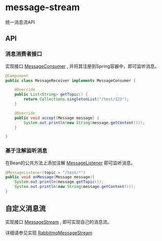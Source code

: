 # message-stream
统一消息流API

## API

### 消息消费者接口

实现接口 [MessageConsumer](./message-stream-api/src/main/java/tech/guyi/component/message/stream/api/consumer/MessageConsumer.java) , 并将其注册到Spring容器中，即可监听消息。

``` java
@Component
public class MessageReceiver implements MessageConsumer {

    @Override
    public List<String> getTopic() {
        return Collections.singletonList("/test/123");
    }

    @Override
    public void accept(Message message) {
        System.out.println(new String(message.getContent()));
    }

}
```

### 基于注解监听消息

在Bean的公共方法上添加注解 [MessageListener](./message-stream-api/src/main/java/tech/guyi/component/message/stream/api/annotation/MessageListener.java) 即可监听消息。

``` java
@MessageListener(topic = "/test/*")
public void onMessage(Message message){
    System.out.println(message.getTopic());
    System.out.println(new String(message.getContent()));
}
```

## 自定义消息流

实现接口 [MessageStream](./message-stream-api/src/main/java/tech/guyi/component/message/stream/api/MessageStream.java) , 即可实现自己的消息流。

详细请参见实现 [RabbitmqMessageStream](./message-stream-rabbitmq/src/main/java/tech/guyi/component/message/stream/rabbitmq/RabbitmqMessageStream.java)
